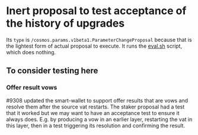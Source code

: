 # Inert proposal to test acceptance of the history of upgrades

Its `type` is `/cosmos.params.v1beta1.ParameterChangeProposal` because that is
the lightest form of actual proposal to execute. It runs the [eval.sh](./eval.sh)
script, which does nothing.

## To consider testing here

### Offer result vows

#9308 updated the smart-wallet to support offer results that are vows and resolve them after the source vat restarts. The staker proposal had a test that it worked but we may want to have an acceptance test to ensure it always does. E.g. by producing a vow in an earlier layer, restarting the vat in this layer, then in a test triggering its resolution and confirming the result.
